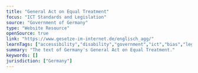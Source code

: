 ```yaml
---
title: "General Act on Equal Treatment"
focus: "ICT Standards and Legislation"
source: "Government of Germany"
type: "Website Resource"
openSource: true
link: "https://www.gesetze-im-internet.de/englisch_agg/"
learnTags: ["accessibility","disability","government","ict","bias","legislationAndLaw","rights","fairness"]
summary: "The text of Germany's General Act on Equal Treatment."
keywords: []
jurisdiction: ["Germany"]
---
```

